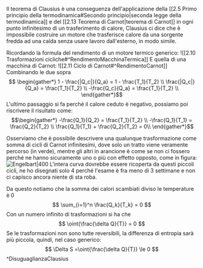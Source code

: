Il teorema di Clausius è una conseguenza dell'applicazione della [[2.5 Primo principio della termodinamica#Secondo principio|seconda legge della termodinamica]] e del [[2.13 Teorema di Carnot|teorema di Carnot]] in ogni punto infinitesimo di un trasferimento di calore, Clausius ci dice che è impossibile costruire un motore che trasferisce calore da una sorgente fredda ad una calda senza usare lavoro dall'esterno, in modo simile.

Ricordando la formula del rendimento di un motore termico generico:
![[2.10 Trasformazioni cicliche#^RendimentoMacchinaTermica]]
E quella di una macchina di Carnot:
![[2.11 Ciclo di Carnot#^RendimentoCarnot]]
Combinando le due sopra
$$ \begin{gather*}
1 - \frac{|Q_c|}{Q_a} = 1 - \frac{T_1}{T_2} \\
\frac{|Q_c|}{Q_a} = \frac{T_1}{T_2} \\
-\frac{Q_c}{Q_a} = \frac{T_1}{T_2} \\
\end{gather*}$$
L'ultimo passaggio si fa perché il calore ceduto è negativo, possiamo poi riscrivere il risultato come:
$$\begin{gather*}
-\frac{Q_1}{Q_2} = \frac{T_1}{T_2} \\
-\frac{Q_1}{T_1} = \frac{Q_2}{T_2} \\
\frac{Q_1}{T_1} + \frac{Q_2}{T_2} = 0\\
\end{gather*}$$

Osserviamo che è possibile descrivere una qualunque trasformazione come somma di cicli di Carnot infinitesimi, dove solo un tratto viene veramente percorso (in verde), mentre gli altri in arancione è come se non ci fossero perché ne hanno sicuramente uno o più con effetto  opposto, come in figura:
![Engelbart|400](approximating-thermo-cycle.jpg)
L'intera curva dovrebbe essere ricoperta da questi piccoli cicli, ne ho disegnati solo 4 perché l'esame è fra meno di 3 settimane e non ci capisco ancora niente di sta roba.

Da questo notiamo che la somma dei calori scambiati diviso le temperature è 0
$$
\sum_{i=1}^n \frac{Q_k}{T_k} = 0
$$
Con un numero infinito di trasformazioni si ha che
$$
\oint{\frac{\delta Q}{T}} = 0
$$
Se le trasformazioni non sono tutte reversibili, la differenza di entropia sarà più piccola, quindi, nel caso generico:
$$
\Delta S =\oint{\frac{\delta Q}{T}} \le 0
$$
^DisuguaglianzaClausius
